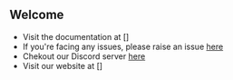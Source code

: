 ## Welcome

- Visit the documentation at []
- If you're facing any issues, please raise an issue [here]()
- Chekout our Discord server [here]()
- Visit our website at []
